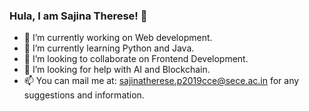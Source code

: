 ### Hula, I am Sajina Therese! 👋


- 🔭 I’m currently working on Web development.
- 🌱 I’m currently learning Python and Java.
- 👯 I’m looking to collaborate on Frontend Development.
- 🤔 I’m looking for help with AI and Blockchain.
- 📫 You can mail me at: sajinatherese.p2019cce@sece.ac.in  for any suggestions and information.
<!--- 😄 Pronouns: ...
 <!---⚡ Fun fact: ...
- <!--- 💬 Ask me about ...--->

